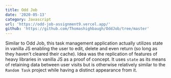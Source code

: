 ```yaml
---
title: Odd Job
date: '2020-05-13'
category: Javascript
url: 'https://odd-job-assignment9.vercel.app/'
github: 'https://github.com/Thomashighbaugh/OddJob/tree/master'
---
```


Similar to Odd Job, this task management application actually utilizes state in vanilla JS enabling the user to edit, delete and even return (so long as they haven't cleared their cache). Idea was the replication of features of heavy libraries in vanilla JS as a proof of concept. It uses `state` as its means of retaining data between user visits but is otherwise relatively similar to the `Random Task` project while having a distinct appearance from it. 
